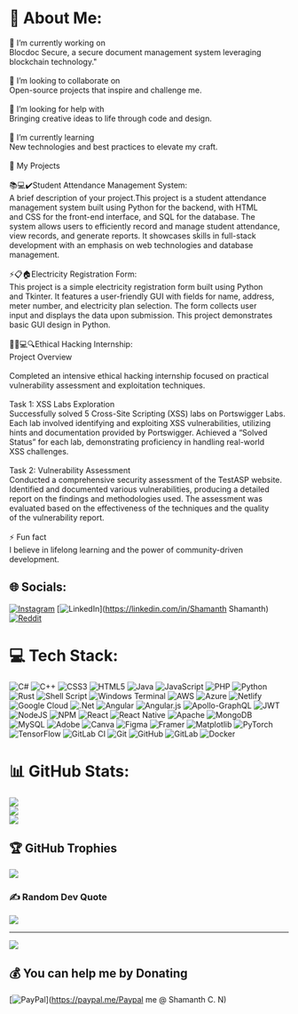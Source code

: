 # 💫 About Me:
🔭 I’m currently working on<br> Blocdoc Secure, a secure document management system leveraging<br> blockchain technology."<br><br>👯 I’m looking to collaborate on<br>Open-source projects that inspire and challenge me.<br><br>🤝 I’m looking for help with<br>Bringing creative ideas to life through code and design.<br><br>🌱 I’m currently learning<br>New technologies and best practices to elevate my craft.<br><br>💼 My Projects<br><br>📚💻✔️Student Attendance Management System:<br>A brief description of your project.This project is a student attendance <br>management system built using Python for the backend, with HTML <br>and CSS for the front-end interface, and SQL for the database. The <br>system allows users to efficiently record and manage student attendance,<br> view records, and generate reports. It showcases skills in full-stack <br>development with an emphasis on web technologies and database management.<br><br>⚡📋🏠Electricity Registration Form:<br>This project is a simple electricity registration form built using Python <br>and Tkinter. It features a user-friendly GUI with fields for name, address,<br>meter number, and electricity plan selection. The form collects user <br>input and displays the data upon submission. This project demonstrates<br>basic GUI design in Python.<br><br>🕵️‍♂️💻🔍Ethical Hacking Internship: <br>Project Overview<br><br>Completed an intensive ethical hacking internship focused on practical<br>vulnerability assessment and exploitation techniques.<br><br>Task 1: XSS Labs Exploration<br>Successfully solved 5 Cross-Site Scripting (XSS) labs on Portswigger Labs. <br>Each lab involved identifying and exploiting XSS vulnerabilities, utilizing <br>hints and documentation provided by Portswigger. Achieved a “Solved <br>Status” for each lab, demonstrating proficiency in handling real-world <br>XSS challenges.<br><br>Task 2: Vulnerability Assessment<br>Conducted a comprehensive security assessment of the TestASP website. <br>Identified and documented various vulnerabilities, producing a detailed <br>report on the findings and methodologies used. The assessment was <br>evaluated based on the effectiveness of the techniques and the quality <br>of the vulnerability report.<br><br>⚡ Fun fact<br>I believe in lifelong learning and the power of community-driven development.


## 🌐 Socials:
[![Instagram](https://img.shields.io/badge/Instagram-%23E4405F.svg?logo=Instagram&logoColor=white)](https://instagram.com/shamanth.c_n_) [![LinkedIn](https://img.shields.io/badge/LinkedIn-%230077B5.svg?logo=linkedin&logoColor=white)](https://linkedin.com/in/Shamanth Shamanth) [![Reddit](https://img.shields.io/badge/Reddit-%23FF4500.svg?logo=Reddit&logoColor=white)](https://reddit.com/user/Pretty-Athlete-637) 

# 💻 Tech Stack:
![C#](https://img.shields.io/badge/c%23-%23239120.svg?style=for-the-badge&logo=csharp&logoColor=white) ![C++](https://img.shields.io/badge/c++-%2300599C.svg?style=for-the-badge&logo=c%2B%2B&logoColor=white) ![CSS3](https://img.shields.io/badge/css3-%231572B6.svg?style=for-the-badge&logo=css3&logoColor=white) ![HTML5](https://img.shields.io/badge/html5-%23E34F26.svg?style=for-the-badge&logo=html5&logoColor=white) ![Java](https://img.shields.io/badge/java-%23ED8B00.svg?style=for-the-badge&logo=openjdk&logoColor=white) ![JavaScript](https://img.shields.io/badge/javascript-%23323330.svg?style=for-the-badge&logo=javascript&logoColor=%23F7DF1E) ![PHP](https://img.shields.io/badge/php-%23777BB4.svg?style=for-the-badge&logo=php&logoColor=white) ![Python](https://img.shields.io/badge/python-3670A0?style=for-the-badge&logo=python&logoColor=ffdd54) ![Rust](https://img.shields.io/badge/rust-%23000000.svg?style=for-the-badge&logo=rust&logoColor=white) ![Shell Script](https://img.shields.io/badge/shell_script-%23121011.svg?style=for-the-badge&logo=gnu-bash&logoColor=white) ![Windows Terminal](https://img.shields.io/badge/Windows%20Terminal-%234D4D4D.svg?style=for-the-badge&logo=windows-terminal&logoColor=white) ![AWS](https://img.shields.io/badge/AWS-%23FF9900.svg?style=for-the-badge&logo=amazon-aws&logoColor=white) ![Azure](https://img.shields.io/badge/azure-%230072C6.svg?style=for-the-badge&logo=microsoftazure&logoColor=white) ![Netlify](https://img.shields.io/badge/netlify-%23000000.svg?style=for-the-badge&logo=netlify&logoColor=#00C7B7) ![Google Cloud](https://img.shields.io/badge/GoogleCloud-%234285F4.svg?style=for-the-badge&logo=google-cloud&logoColor=white) ![.Net](https://img.shields.io/badge/.NET-5C2D91?style=for-the-badge&logo=.net&logoColor=white) ![Angular](https://img.shields.io/badge/angular-%23DD0031.svg?style=for-the-badge&logo=angular&logoColor=white) ![Angular.js](https://img.shields.io/badge/angular.js-%23E23237.svg?style=for-the-badge&logo=angularjs&logoColor=white) ![Apollo-GraphQL](https://img.shields.io/badge/-ApolloGraphQL-311C87?style=for-the-badge&logo=apollo-graphql) ![JWT](https://img.shields.io/badge/JWT-black?style=for-the-badge&logo=JSON%20web%20tokens) ![NodeJS](https://img.shields.io/badge/node.js-6DA55F?style=for-the-badge&logo=node.js&logoColor=white) ![NPM](https://img.shields.io/badge/NPM-%23CB3837.svg?style=for-the-badge&logo=npm&logoColor=white) ![React](https://img.shields.io/badge/react-%2320232a.svg?style=for-the-badge&logo=react&logoColor=%2361DAFB) ![React Native](https://img.shields.io/badge/react_native-%2320232a.svg?style=for-the-badge&logo=react&logoColor=%2361DAFB) ![Apache](https://img.shields.io/badge/apache-%23D42029.svg?style=for-the-badge&logo=apache&logoColor=white) ![MongoDB](https://img.shields.io/badge/MongoDB-%234ea94b.svg?style=for-the-badge&logo=mongodb&logoColor=white) ![MySQL](https://img.shields.io/badge/mysql-4479A1.svg?style=for-the-badge&logo=mysql&logoColor=white) ![Adobe](https://img.shields.io/badge/adobe-%23FF0000.svg?style=for-the-badge&logo=adobe&logoColor=white) ![Canva](https://img.shields.io/badge/Canva-%2300C4CC.svg?style=for-the-badge&logo=Canva&logoColor=white) ![Figma](https://img.shields.io/badge/figma-%23F24E1E.svg?style=for-the-badge&logo=figma&logoColor=white) ![Framer](https://img.shields.io/badge/Framer-black?style=for-the-badge&logo=framer&logoColor=blue) ![Matplotlib](https://img.shields.io/badge/Matplotlib-%23ffffff.svg?style=for-the-badge&logo=Matplotlib&logoColor=black) ![PyTorch](https://img.shields.io/badge/PyTorch-%23EE4C2C.svg?style=for-the-badge&logo=PyTorch&logoColor=white) ![TensorFlow](https://img.shields.io/badge/TensorFlow-%23FF6F00.svg?style=for-the-badge&logo=TensorFlow&logoColor=white) ![GitLab CI](https://img.shields.io/badge/gitlab%20CI-%23181717.svg?style=for-the-badge&logo=gitlab&logoColor=white) ![Git](https://img.shields.io/badge/git-%23F05033.svg?style=for-the-badge&logo=git&logoColor=white) ![GitHub](https://img.shields.io/badge/github-%23121011.svg?style=for-the-badge&logo=github&logoColor=white) ![GitLab](https://img.shields.io/badge/gitlab-%23181717.svg?style=for-the-badge&logo=gitlab&logoColor=white) ![Docker](https://img.shields.io/badge/docker-%230db7ed.svg?style=for-the-badge&logo=docker&logoColor=white)
# 📊 GitHub Stats:
![](https://github-readme-stats.vercel.app/api?username=SHAMANTHCN&theme=dark&hide_border=false&include_all_commits=false&count_private=false)<br/>
![](https://github-readme-streak-stats.herokuapp.com/?user=SHAMANTHCN&theme=dark&hide_border=false)<br/>
![](https://github-readme-stats.vercel.app/api/top-langs/?username=SHAMANTHCN&theme=dark&hide_border=false&include_all_commits=false&count_private=false&layout=compact)

## 🏆 GitHub Trophies
![](https://github-profile-trophy.vercel.app/?username=SHAMANTHCN&theme=radical&no-frame=true&no-bg=true&margin-w=4)

### ✍️ Random Dev Quote
![](https://quotes-github-readme.vercel.app/api?type=vetical&theme=radical)

---
[![](https://visitcount.itsvg.in/api?id=SHAMANTHCN&icon=2&color=0)](https://visitcount.itsvg.in)

  ## 💰 You can help me by Donating
  [![PayPal](https://img.shields.io/badge/PayPal-00457C?style=for-the-badge&logo=paypal&logoColor=white)](https://paypal.me/Paypal me @ Shamanth C. N) 

  
<!-- Proudly created with GPRM ( https://gprm.itsvg.in ) -->
